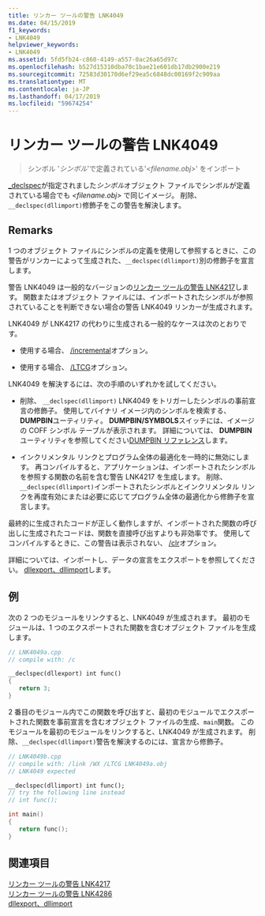 ```yaml
---
title: リンカー ツールの警告 LNK4049
ms.date: 04/15/2019
f1_keywords:
- LNK4049
helpviewer_keywords:
- LNK4049
ms.assetid: 5fd5fb24-c860-4149-a557-0ac26a65d97c
ms.openlocfilehash: b527d15310dba70c1bae21e601db17db2900e219
ms.sourcegitcommit: 72583d30170d6ef29ea5c6848dc00169f2c909aa
ms.translationtype: MT
ms.contentlocale: ja-JP
ms.lasthandoff: 04/17/2019
ms.locfileid: "59674254"
---
```

# <a name="linker-tools-warning-lnk4049"></a>リンカー ツールの警告 LNK4049

> シンボル '*シンボル*'で定義されている'*<filename.obj>*' をインポート

[_declspec](../../cpp/dllexport-dllimport.md)が指定されました*シンボル*オブジェクト ファイルでシンボルが定義されている場合でも *<filename.obj>* で同じイメージ。 削除、`__declspec(dllimport)`修飾子をこの警告を解決します。

## <a name="remarks"></a>Remarks

1 つのオブジェクト ファイルにシンボルの定義を使用して参照するときに、この警告がリンカーによって生成された、`__declspec(dllimport)`別の修飾子を宣言します。

警告 LNK4049 は一般的なバージョンの[リンカー ツールの警告 LNK4217](linker-tools-warning-lnk4217.md)します。 関数またはオブジェクト ファイルには、インポートされたシンボルが参照されていることを判断できない場合の警告 LNK4049 リンカーが生成されます。

LNK4049 が LNK4217 の代わりに生成される一般的なケースは次のとおりです。

- 使用する場合、 [/incremental](../../build/reference/incremental-link-incrementally.md)オプション。

- 使用する場合、 [/LTCG](../../build/reference/ltcg-link-time-code-generation.md)オプション。

LNK4049 を解決するには、次の手順のいずれかを試してください。

- 削除、 `__declspec(dllimport)` LNK4049 をトリガーしたシンボルの事前宣言の修飾子。 使用してバイナリ イメージ内のシンボルを検索する、 **DUMPBIN**ユーティリティ。 **DUMPBIN/SYMBOLS**スイッチには、イメージの COFF シンボル テーブルが表示されます。 詳細については、 **DUMPBIN**ユーティリティを参照してください[DUMPBIN リファレンス](../../build/reference/dumpbin-reference.md)します。

- インクリメンタル リンクとプログラム全体の最適化を一時的に無効にします。 再コンパイルすると、アプリケーションは、インポートされたシンボルを参照する関数の名前を含む警告 LNK4217 を生成します。 削除、`__declspec(dllimport)`インポートされたシンボルとインクリメンタル リンクを再度有効にまたは必要に応じてプログラム全体の最適化から修飾子を宣言します。

最終的に生成されたコードが正しく動作しますが、インポートされた関数の呼び出しに生成されたコードは、関数を直接呼び出すよりも非効率です。 使用してコンパイルするときに、この警告は表示されない、 [/clr](../../build/reference/clr-common-language-runtime-compilation.md)オプション。

詳細については、インポートし、データの宣言をエクスポートを参照してください。 [dllexport、dllimport](../../cpp/dllexport-dllimport.md)します。

## <a name="example"></a>例

次の 2 つのモジュールをリンクすると、LNK4049 が生成されます。 最初のモジュールは、1 つのエクスポートされた関数を含むオブジェクト ファイルを生成します。

```cpp
// LNK4049a.cpp
// compile with: /c

__declspec(dllexport) int func()
{
   return 3;
}
```

2 番目のモジュール内でこの関数を呼び出すと、最初のモジュールでエクスポートされた関数を事前宣言を含むオブジェクト ファイルの生成、`main`関数。 このモジュールを最初のモジュールをリンクすると、LNK4049 が生成されます。 削除、`__declspec(dllimport)`警告を解決するのには、宣言から修飾子。

```cpp
// LNK4049b.cpp
// compile with: /link /WX /LTCG LNK4049a.obj
// LNK4049 expected

__declspec(dllimport) int func();
// try the following line instead
// int func();

int main()
{
   return func();
}
```

## <a name="see-also"></a>関連項目

[リンカー ツールの警告 LNK4217](linker-tools-warning-lnk4217.md) \
[リンカー ツールの警告 LNK4286](linker-tools-warning-lnk4286.md) \
[dllexport、dllimport](../../cpp/dllexport-dllimport.md)